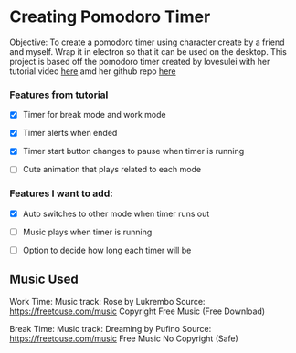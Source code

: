 # Creating Pomodoro Timer

Objective: To create a pomodoro timer using character create by a friend and myself. Wrap it in electron so that it can be used on the desktop.
This project is based off the pomodoro timer created by lovesulei with her tutorial video [here](https://www.youtube.com/watch?v=K9eHZugy6lc) amd her github repo [here](https://github.com/lovesulei/work_faster)

### Features from tutorial
- [x] Timer for break mode and work mode
- [x] Timer alerts when ended
- [x] Timer start button changes to pause when timer is running
- [ ] Cute animation that plays related to each mode

      
### Features I want to add:
- [x] Auto switches to other mode when timer runs out
- [ ] Music plays when timer is running
- [ ] Option to decide how long each timer will be





## Music Used
Work Time:
Music track: Rose by Lukrembo
Source: https://freetouse.com/music
Copyright Free Music (Free Download)

Break Time: 
Music track: Dreaming by Pufino
Source: https://freetouse.com/music
Free Music No Copyright (Safe)